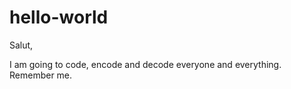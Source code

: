 # hello-world

Salut,

I am going to code, encode and decode everyone and everything. 
Remember me.
